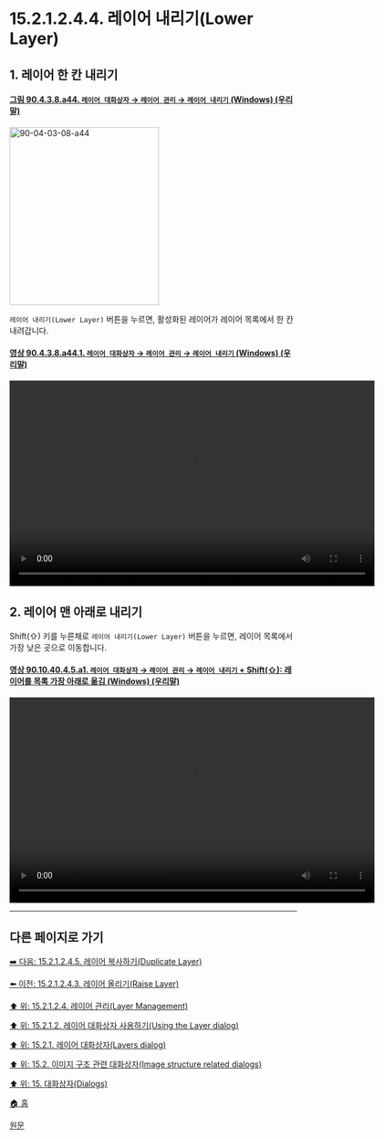 # 15.2.1.2.4.4. 레이어 내리기(Lower Layer)

<a id="15-02-01-02-04-04-s1"></a>

## 1. 레이어 한 칸 내리기

<a id="90-04-03-08-a44"></a>

#### [그림 90.4.3.8.a44. `레이어 대화상자` → `레이어 관리` → `레이어 내리기` (Windows) (우리말)](./90-04-0003-008-bottom_bar_buttons.md#90-04-03-08-a44)
<img width="262" height="312" alt="90-04-03-08-a44" src="https://github.com/wonder13662/gimp/assets/15767104/0f688a70-435f-4ae9-927d-af86981b76c4" />

`레이어 내리기(Lower Layer)` 버튼을 누르면, 활성화된 레이어가 레이어 목록에서 한 칸 내려갑니다.

<a id="90-04-03-08-a44-01"></a>

#### [영상 90.4.3.8.a44.1. `레이어 대화상자` → `레이어 관리` → `레이어 내리기` (Windows) (우리말)](./90-04-0003-008-bottom_bar_buttons.md#90-04-03-08-a44-01)
<video controls="controls" width="640" height="360" src="https://github.com/wonder13662/gimp/assets/15767104/a60f68e2-0e31-44e7-821d-f433e4a6d26f"></video>

<a id="15-02-01-02-04-04-s2"></a>

## 2. 레이어 맨 아래로 내리기

Shift(⇧) 키를 누른채로 `레이어 내리기(Lower Layer)` 버튼을 누르면, 레이어 목록에서 가장 낮은 곳으로 이동합니다.

<a id="90-10-40-04-05-a1"></a>

#### [영상 90.10.40.4.5.a1. `레이어 대화상자` → `레이어 관리` → `레이어 내리기` + Shift(⇧): 레이어를 목록 가장 아래로 옮김 (Windows) (우리말)](./90-10-40-04-05-lower_layer_to_the_top.md#90-10-40-04-05-a1)
<video controls="controls" width="640" height="360" src="https://github.com/wonder13662/gimp/assets/15767104/92c7dc53-241d-423b-a6e2-859edd6ea729"></video>

***

## 다른 페이지로 가기

[➡️ 다음: 15.2.1.2.4.5. 레이어 복사하기(Duplicate Layer)](./15-02-01-02-04-05-duplicate_layer.md)

[⬅️ 이전: 15.2.1.2.4.3. 레이어 올리기(Raise Layer)](./15-02-01-02-04-03-raise_layer.md)

[⬆️ 위: 15.2.1.2.4. 레이어 관리(Layer Management)](./15-02-01-02-04-00-layer_management.md)

[⬆️ 위: 15.2.1.2. 레이어 대화상자 사용하기(Using the Layer dialog)](./15-02-01-02-00-using_the_layer_dialog.md)

[⬆️ 위: 15.2.1. 레이어 대화상자(Layers dialog)](./15-02-01-00-layers_dialog.md)

[⬆️ 위: 15.2. 이미지 구조 관련 대화상자(Image structure related dialogs)](./15-02-00-image-structure-related-dialogs.md)

[⬆️ 위: 15. 대화상자(Dialogs)](./15-00-dialogs.md)

[🏠 홈](./00-home.md)

[원문](https://docs.gimp.org/2.10/ko/gimp-dialogs-structure.html)